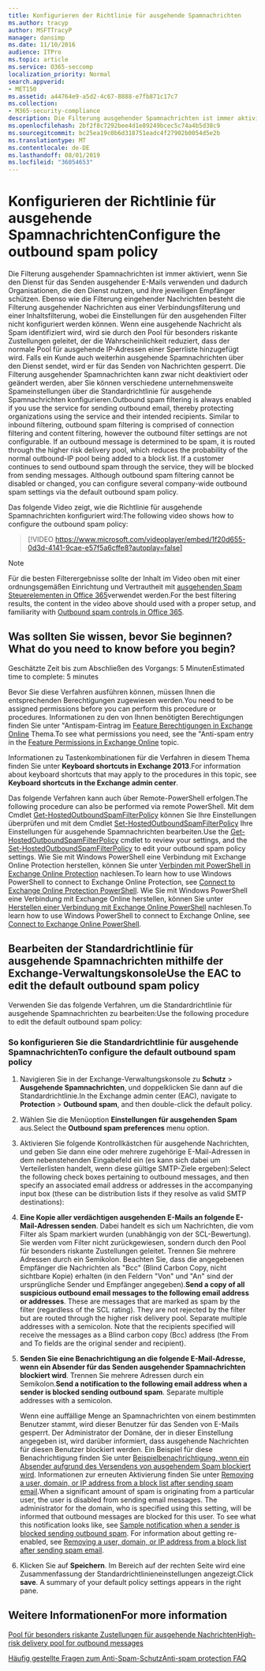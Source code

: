 ```yaml
---
title: Konfigurieren der Richtlinie für ausgehende Spamnachrichten
ms.author: tracyp
author: MSFTTracyP
manager: dansimp
ms.date: 11/10/2016
audience: ITPro
ms.topic: article
ms.service: O365-seccomp
localization_priority: Normal
search.appverid:
- MET150
ms.assetid: a44764e9-a5d2-4c67-8888-e7fb871c17c7
ms.collection:
- M365-security-compliance
description: Die Filterung ausgehender Spamnachrichten ist immer aktiviert, wenn Sie den Dienst für das Senden ausgehender E-Mails verwenden und dadurch Organisationen, die den Dienst nutzen, und ihre jeweiligen Empfänger schützen.
ms.openlocfilehash: 2bf2f8c7292bee4d1e89249bcec5c74a4b5d38c9
ms.sourcegitcommit: bc25ea19c0b6d318751eadc4f27902b0054d5e2b
ms.translationtype: MT
ms.contentlocale: de-DE
ms.lasthandoff: 08/01/2019
ms.locfileid: "36054653"
---
```

# <a name="configure-the-outbound-spam-policy"></a><span data-ttu-id="087a7-103">Konfigurieren der Richtlinie für ausgehende Spamnachrichten</span><span class="sxs-lookup"><span data-stu-id="087a7-103">Configure the outbound spam policy</span></span>

<span data-ttu-id="087a7-p101">Die Filterung ausgehender Spamnachrichten ist immer aktiviert, wenn Sie den Dienst für das Senden ausgehender E-Mails verwenden und dadurch Organisationen, die den Dienst nutzen, und ihre jeweiligen Empfänger schützen. Ebenso wie die Filterung eingehender Nachrichten besteht die Filterung ausgehender Nachrichten aus einer Verbindungsfilterung und einer Inhaltsfilterung, wobei die Einstellungen für den ausgehenden Filter nicht konfiguriert werden können. Wenn eine ausgehende Nachricht als Spam identifiziert wird, wird sie durch den Pool für besonders riskante Zustellungen geleitet, der die Wahrscheinlichkeit reduziert, dass der normale Pool für ausgehende IP-Adressen einer Sperrliste hinzugefügt wird. Falls ein Kunde auch weiterhin ausgehende Spamnachrichten über den Dienst sendet, wird er für das Senden von Nachrichten gesperrt. Die Filterung ausgehender Spamnachrichten kann zwar nicht deaktiviert oder geändert werden, aber Sie können verschiedene unternehmensweite Spameinstellungen über die Standardrichtlinie für ausgehende Spamnachrichten konfigurieren.</span><span class="sxs-lookup"><span data-stu-id="087a7-p101">Outbound spam filtering is always enabled if you use the service for sending outbound email, thereby protecting organizations using the service and their intended recipients. Similar to inbound filtering, outbound spam filtering is comprised of connection filtering and content filtering, however the outbound filter settings are not configurable. If an outbound message is determined to be spam, it is routed through the higher risk delivery pool, which reduces the probability of the normal outbound-IP pool being added to a block list. If a customer continues to send outbound spam through the service, they will be blocked from sending messages. Although outbound spam filtering cannot be disabled or changed, you can configure several company-wide outbound spam settings via the default outbound spam policy.</span></span> 
  
<span data-ttu-id="087a7-109">Das folgende Video zeigt, wie die Richtlinie für ausgehende Spamnachrichten konfiguriert wird:</span><span class="sxs-lookup"><span data-stu-id="087a7-109">The following video shows how to configure the outbound spam policy:</span></span>
  
> [!VIDEO https://www.microsoft.com/videoplayer/embed/1f20d655-0d3d-4141-9cae-e57f5a6cffe8?autoplay=false]
  
> [!NOTE]
> <span data-ttu-id="087a7-110">Für die besten Filterergebnisse sollte der Inhalt im Video oben mit einer ordnungsgemäßen Einrichtung und Vertrautheit mit [ausgehenden Spam Steuerelementen in Office 365](https://docs.microsoft.com/office365/securitycompliance/outbound-spam-controls)verwendet werden.</span><span class="sxs-lookup"><span data-stu-id="087a7-110">For the best filtering results, the content in the video above should used with a proper setup, and familiarity with [Outbound spam controls in Office 365](https://docs.microsoft.com/office365/securitycompliance/outbound-spam-controls).</span></span>

## <a name="what-do-you-need-to-know-before-you-begin"></a><span data-ttu-id="087a7-111">Was sollten Sie wissen, bevor Sie beginnen?</span><span class="sxs-lookup"><span data-stu-id="087a7-111">What do you need to know before you begin?</span></span>
<span data-ttu-id="087a7-112"><a name="sectionSection0"> </a></span><span class="sxs-lookup"><span data-stu-id="087a7-112"></span></span>

<span data-ttu-id="087a7-113">Geschätzte Zeit bis zum Abschließen des Vorgangs: 5 Minuten</span><span class="sxs-lookup"><span data-stu-id="087a7-113">Estimated time to complete: 5 minutes</span></span>
  
<span data-ttu-id="087a7-114">Bevor Sie diese Verfahren ausführen können, müssen Ihnen die entsprechenden Berechtigungen zugewiesen werden.</span><span class="sxs-lookup"><span data-stu-id="087a7-114">You need to be assigned permissions before you can perform this procedure or procedures.</span></span> <span data-ttu-id="087a7-115">Informationen zu den von Ihnen benötigten Berechtigungen finden Sie unter "Antispam-Eintrag im [Feature Berechtigungen in Exchange Online](http://technet.microsoft.com/library/15073ce1-0917-403b-8839-02a2ebc96e16.aspx) Thema.</span><span class="sxs-lookup"><span data-stu-id="087a7-115">To see what permissions you need, see the "Anti-spam entry in the [Feature Permissions in Exchange Online](http://technet.microsoft.com/library/15073ce1-0917-403b-8839-02a2ebc96e16.aspx) topic.</span></span> 
  
<span data-ttu-id="087a7-116">Informationen zu Tastenkombinationen für die Verfahren in diesem Thema finden Sie unter **Keyboard shortcuts in Exchange 2013**.</span><span class="sxs-lookup"><span data-stu-id="087a7-116">For information about keyboard shortcuts that may apply to the procedures in this topic, see **Keyboard shortcuts in the Exchange admin center**.</span></span>
  
<span data-ttu-id="087a7-117">Das folgende Verfahren kann auch über Remote-PowerShell erfolgen.</span><span class="sxs-lookup"><span data-stu-id="087a7-117">The following procedure can also be performed via remote PowerShell.</span></span> <span data-ttu-id="087a7-118">Mit dem Cmdlet [Get-HostedOutboundSpamFilterPolicy](http://technet.microsoft.com/library/8f15c83c-c10a-4d9d-b135-35321430bdc2.aspx) können Sie Ihre Einstellungen überprüfen und mit dem Cmdlet [Set-HostedOutboundSpamFilterPolicy](http://technet.microsoft.com/library/665d1b04-d4b5-4a0e-811a-4e37096ccbfd.aspx) Ihre Einstellungen für ausgehende Spamnachrichten bearbeiten.</span><span class="sxs-lookup"><span data-stu-id="087a7-118">Use the [Get-HostedOutboundSpamFilterPolicy](http://technet.microsoft.com/library/8f15c83c-c10a-4d9d-b135-35321430bdc2.aspx) cmdlet to review your settings, and the [Set-HostedOutboundSpamFilterPolicy](http://technet.microsoft.com/library/665d1b04-d4b5-4a0e-811a-4e37096ccbfd.aspx) to edit your outbound spam policy settings.</span></span> <span data-ttu-id="087a7-119">Wie Sie mit Windows PowerShell eine Verbindung mit Exchange Online Protection herstellen, können Sie unter [Verbinden mit PowerShell in Exchange Online Protection](https://go.microsoft.com/fwlink/p/?linkid=627290) nachlesen.</span><span class="sxs-lookup"><span data-stu-id="087a7-119">To learn how to use Windows PowerShell to connect to Exchange Online Protection, see [Connect to Exchange Online Protection PowerShell](https://go.microsoft.com/fwlink/p/?linkid=627290).</span></span> <span data-ttu-id="087a7-120">Wie Sie mit Windows PowerShell eine Verbindung mit Exchange Online herstellen, können Sie unter [Herstellen einer Verbindung mit Exchange Online PowerShell](https://go.microsoft.com/fwlink/p/?linkid=396554) nachlesen.</span><span class="sxs-lookup"><span data-stu-id="087a7-120">To learn how to use Windows PowerShell to connect to Exchange Online, see [Connect to Exchange Online PowerShell](https://go.microsoft.com/fwlink/p/?linkid=396554).</span></span>
  
## <a name="use-the-eac-to-edit-the-default-outbound-spam-policy"></a><span data-ttu-id="087a7-121">Bearbeiten der Standardrichtlinie für ausgehende Spamnachrichten mithilfe der Exchange-Verwaltungskonsole</span><span class="sxs-lookup"><span data-stu-id="087a7-121">Use the EAC to edit the default outbound spam policy</span></span>
<span data-ttu-id="087a7-122"><a name="sectionSection1"> </a></span><span class="sxs-lookup"><span data-stu-id="087a7-122"></span></span>

<span data-ttu-id="087a7-123">Verwenden Sie das folgende Verfahren, um die Standardrichtlinie für ausgehende Spamnachrichten zu bearbeiten:</span><span class="sxs-lookup"><span data-stu-id="087a7-123">Use the following procedure to edit the default outbound spam policy:</span></span>
  
### <a name="to-configure-the-default-outbound-spam-policy"></a><span data-ttu-id="087a7-124">So konfigurieren Sie die Standardrichtlinie für ausgehende Spamnachrichten</span><span class="sxs-lookup"><span data-stu-id="087a7-124">To configure the default outbound spam policy</span></span>

1. <span data-ttu-id="087a7-125">Navigieren Sie in der Exchange-Verwaltungskonsole zu **Schutz** \> **Ausgehende Spamnachrichten**, und doppelklicken Sie dann auf die Standardrichtlinie.</span><span class="sxs-lookup"><span data-stu-id="087a7-125">In the Exchange admin center (EAC), navigate to **Protection** \> **Outbound spam**, and then double-click the default policy.</span></span>
    
2. <span data-ttu-id="087a7-126">Wählen Sie die Menüoption **Einstellungen für ausgehenden Spam** aus.</span><span class="sxs-lookup"><span data-stu-id="087a7-126">Select the **Outbound spam preferences** menu option.</span></span> 
    
3. <span data-ttu-id="087a7-127">Aktivieren Sie folgende Kontrollkästchen für ausgehende Nachrichten, und geben Sie dann eine oder mehrere zugehörige E-Mail-Adressen in dem nebenstehenden Eingabefeld ein (es kann sich dabei um Verteilerlisten handelt, wenn diese gültige SMTP-Ziele ergeben):</span><span class="sxs-lookup"><span data-stu-id="087a7-127">Select the following check boxes pertaining to outbound messages, and then specify an associated email address or addresses in the accompanying input box (these can be distribution lists if they resolve as valid SMTP destinations):</span></span>
    
1. <span data-ttu-id="087a7-p104">**Eine Kopie aller verdächtigen ausgehenden E-Mails an folgende E-Mail-Adressen senden**. Dabei handelt es sich um Nachrichten, die vom Filter als Spam markiert wurden (unabhängig von der SCL-Bewertung). Sie werden vom Filter nicht zurückgewiesen, sondern durch den Pool für besonders riskante Zustellungen geleitet. Trennen Sie mehrere Adressen durch ein Semikolon. Beachten Sie, dass die angegebenen Empfänger die Nachrichten als "Bcc" (Blind Carbon Copy, nicht sichtbare Kopie) erhalten (in den Feldern "Von" und "An" sind der ursprüngliche Sender und Empfänger angegeben).</span><span class="sxs-lookup"><span data-stu-id="087a7-p104">**Send a copy of all suspicious outbound email messages to the following email address or addresses**. These are messages that are marked as spam by the filter (regardless of the SCL rating). They are not rejected by the filter but are routed through the higher risk delivery pool. Separate multiple addresses with a semicolon. Note that the recipients specified will receive the messages as a Blind carbon copy (Bcc) address (the From and To fields are the original sender and recipient).</span></span>
    
2. <span data-ttu-id="087a7-p105">**Senden Sie eine Benachrichtigung an die folgende E-Mail-Adresse, wenn ein Absender für das Senden ausgehender Spamnachrichten blockiert wird**. Trennen Sie mehrere Adressen durch ein Semikolon.</span><span class="sxs-lookup"><span data-stu-id="087a7-p105">**Send a notification to the following email address when a sender is blocked sending outbound spam**. Separate multiple addresses with a semicolon.</span></span>
    
    <span data-ttu-id="087a7-p106">Wenn eine auffällige Menge an Spamnachrichten von einem bestimmten Benutzer stammt, wird dieser Benutzer für das Senden von E-Mails gesperrt. Der Administrator der Domäne, der in dieser Einstellung angegeben ist, wird darüber informiert, dass ausgehende Nachrichten für diesen Benutzer blockiert werden. Ein Beispiel für diese Benachrichtigung finden Sie unter [Beispielbenachrichtigung, wenn ein Absender aufgrund des Versendens von ausgehendem Spam blockiert wird](sample-notification-when-a-sender-is-blocked-sending-outbound-spam.md). Informationen zur erneuten Aktivierung finden Sie unter [Removing a user, domain, or IP address from a block list after sending spam email](http://technet.microsoft.com/library/712cfcc1-31e8-4e51-8561-b64258a8f1e5.aspx).</span><span class="sxs-lookup"><span data-stu-id="087a7-p106">When a significant amount of spam is originating from a particular user, the user is disabled from sending email messages. The administrator for the domain, who is specified using this setting, will be informed that outbound messages are blocked for this user. To see what this notification looks like, see [Sample notification when a sender is blocked sending outbound spam](sample-notification-when-a-sender-is-blocked-sending-outbound-spam.md). For information about getting re-enabled, see [Removing a user, domain, or IP address from a block list after sending spam email](http://technet.microsoft.com/library/712cfcc1-31e8-4e51-8561-b64258a8f1e5.aspx).</span></span>
    
4. <span data-ttu-id="087a7-p107">Klicken Sie auf **Speichern**. Im Bereich auf der rechten Seite wird eine Zusammenfassung der Standardrichtlinieneinstellungen angezeigt.</span><span class="sxs-lookup"><span data-stu-id="087a7-p107">Click **save**. A summary of your default policy settings appears in the right pane.</span></span>
    
## <a name="for-more-information"></a><span data-ttu-id="087a7-141">Weitere Informationen</span><span class="sxs-lookup"><span data-stu-id="087a7-141">For more information</span></span>
<span data-ttu-id="087a7-142"><a name="sectionSection2"> </a></span><span class="sxs-lookup"><span data-stu-id="087a7-142"></span></span>

[<span data-ttu-id="087a7-143">Pool für besonders riskante Zustellungen für ausgehende Nachrichten</span><span class="sxs-lookup"><span data-stu-id="087a7-143">High-risk delivery pool for outbound messages</span></span>](high-risk-delivery-pool-for-outbound-messages.md)
  
[<span data-ttu-id="087a7-144">Häufig gestellte Fragen zum Anti-Spam-Schutz</span><span class="sxs-lookup"><span data-stu-id="087a7-144">Anti-spam protection FAQ</span></span>](anti-spam-protection-faq.md)
  

